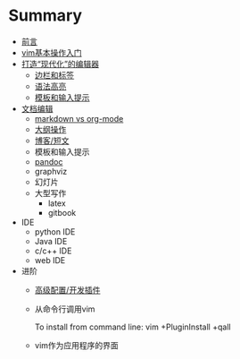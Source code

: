 # Summary
* [前言](README.md)
* [vim基本操作入门](../../_posts/tools/vim_abc.md) 
* [打造“现代化”的编辑器](../../_posts/tools/vim_modernize.md)
    * [边栏和标签](../../_posts/tools/vim_sidebar_tabs.md)
    * [语法高亮](section1/highlight.md)
    * [模板和输入提示](../../_posts/tools/vim_templates_snippets.md)
* [文档编辑](section2/README.md)
    * [markdown vs org-mode](../../_posts/tools/vim_markdown.md)
    * [大纲操作](section2/outlines.md)
    * [博客/短文](article.md)
    * 模板和输入提示
    * [pandoc](../../_posts/ea/2013-07-08-soa_whats_service.md)
    * graphviz
    * 幻灯片
    * 大型写作
        * latex
        * gitbook
* IDE
   * python IDE
   * Java IDE
   * c/c++ IDE
   * web IDE
* 进阶
   * [高级配置/开发插件](../../_post/tools/vim_advanced.md)
   * 从命令行调用vim
       
       To install from command line: vim +PluginInstall +qall
   * vim作为应用程序的界面

